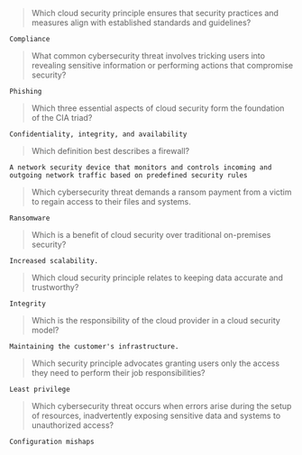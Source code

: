 > Which cloud security principle ensures that security practices and measures align with established standards and guidelines?
```
Compliance
```

> What common cybersecurity threat involves tricking users into revealing sensitive information or performing actions that compromise security?
```
Phishing
```

> Which three essential aspects of cloud security form the foundation of the CIA triad?
```
Confidentiality, integrity, and availability
```

> Which definition best describes a firewall?
```
A network security device that monitors and controls incoming and outgoing network traffic based on predefined security rules
```

> Which cybersecurity threat demands a ransom payment from a victim to regain access to their files and systems.
```
Ransomware
```

> Which is a benefit of cloud security over traditional on-premises security?
```
Increased scalability.
```

> Which cloud security principle relates to keeping data accurate and trustworthy?
```
Integrity
```

> Which is the responsibility of the cloud provider in a cloud security model?
```
Maintaining the customer's infrastructure.
```

> Which security principle advocates granting users only the access they need to perform their job responsibilities?
```
Least privilege
```

> Which cybersecurity threat occurs when errors arise during the setup of resources, inadvertently exposing sensitive data and systems to unauthorized access?
```
Configuration mishaps
```